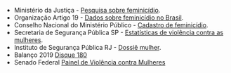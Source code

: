 - Ministério da Justiça - [Pesquisa sobre feminicídio](https://bit.ly/2YoXit2).
- Organização Artigo 19 - [Dados sobre feminicídio no Brasil](https://bit.ly/2YqHKoz).
- Conselho Nacional do Ministério Público - [Cadastro de feminicídio](https://bit.ly/3glDg91).
- Secretaria de Segurança Pública SP - [Estatísticas de violência contra as mulheres](https://bit.ly/3hlKJpP).
- Instituto de Segurança Pública RJ - [Dossiê mulher](https://bit.ly/2Qiyezf).
- Balanço 2019 [Disque 180](https://www.gov.br/mdh/pt-br/assuntos/noticias/2020-2/maio/BalanoDisque180v21.pdf)
- Senado Federal [Painel de Violência contra Mulheres](https://bit.ly/2G4kaaJ)
